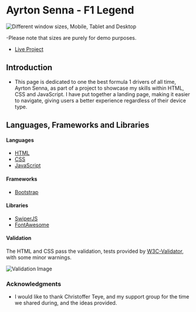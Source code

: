 # Ayrton Senna - F1 Legend

![Different window sizes, Mobile, Tablet and Desktop](https://res.cloudinary.com/frank2021/image/upload/v1665056001/portfolio/hyper_models_white_rjjyhu.png)

-Please note that sizes are purely for demo purposes.

- [Live Project](https://quiet-twilight-401223.netlify.app/)

## Introduction

- This page is dedicated to one the best formula 1 drivers of all time, Ayrton Senna, as part of a project to showcase my skills within HTML, CSS and JavaScript.
  I have put together a landing page, making it easier to navigate, giving users a better experience regardless of their device type.

## Languages, Frameworks and Libraries

#### Languages

- [HTML](https://en.wikipedia.org/wiki/HTML)
- [CSS](https://en.wikipedia.org/wiki/CSS)
- [JavaScript](https://en.wikipedia.org/wiki/JavaScript)

#### Frameworks

- [Bootstrap](https://getbootstrap.com/)

#### Libraries

- [SwiperJS](https://swiperjs.com/)
- [FontAwesome](https://fontawesome.com/)

#### Validation

The HTML and CSS pass the validation, tests provided by [W3C-Validator]("https://validator.w3.org/), with some minor warnings.

![Validation Image](https://res.cloudinary.com/frank2021/image/upload/v1665085126/portfolio/validation_hdxbit.png)

### Acknowledgments

- I would like to thank Christoffer Teye, and my support group for the time we shared during, and the ideas provided.
